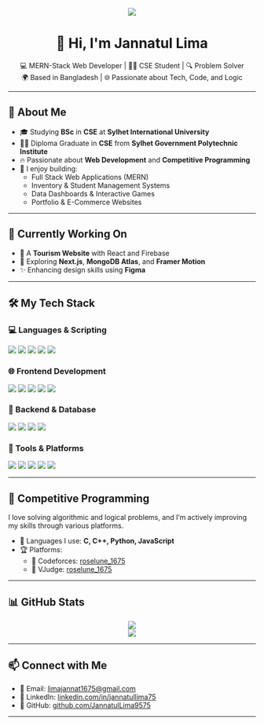 <p align="center">
  <img src="https://i.ibb.co/7JbqYhHZ/Fb-cover.png" />
</p>

<h1 align="center">👋 Hi, I'm Jannatul Lima</h1>

<p align="center">
  💻 MERN-Stack Web Developer | 👩‍🎓 CSE Student | 🔍 Problem Solver <br/>
  🌍 Based in Bangladesh | 🌐 Passionate about Tech, Code, and Logic
</p>

---

## 🚀 About Me

- 🎓 Studying **BSc** in **CSE** at **Sylhet International University**
- 👩‍🎓 Diploma Graduate in **CSE** from **Sylhet Government Polytechnic Institute**
- 🔥 Passionate about **Web Development** and **Competitive Programming**
- 💼 I enjoy building:
  - Full Stack Web Applications (MERN)
  - Inventory & Student Management Systems
  - Data Dashboards & Interactive Games
  - Portfolio & E-Commerce Websites

---

## 💼 Currently Working On

- 🔭 A **Tourism Website** with React and Firebase  
- 🌱 Exploring **Next.js**, **MongoDB Atlas**, and **Framer Motion**
- ✨ Enhancing design skills using **Figma**

---

## 🛠️ My Tech Stack

### 💻 Languages & Scripting  
<p>
  <img src="https://img.shields.io/badge/C-00599C?style=for-the-badge&logo=c&logoColor=white"/>
  <img src="https://img.shields.io/badge/C++-00599C?style=for-the-badge&logo=c%2B%2B&logoColor=white"/>
  <img src="https://img.shields.io/badge/Python-3776AB?style=for-the-badge&logo=python&logoColor=white"/>
  <img src="https://img.shields.io/badge/JavaScript-F7DF1E?style=for-the-badge&logo=javascript&logoColor=black"/>
  <img src="https://img.shields.io/badge/Java-007396?style=for-the-badge&logo=java&logoColor=white"/>
</p>

### 🌐 Frontend Development  
<p>
  <img src="https://img.shields.io/badge/HTML5-E34F26?style=for-the-badge&logo=html5&logoColor=white"/>
  <img src="https://img.shields.io/badge/CSS3-1572B6?style=for-the-badge&logo=css3&logoColor=white"/>
  <img src="https://img.shields.io/badge/Tailwind_CSS-38B2AC?style=for-the-badge&logo=tailwind-css&logoColor=white"/>
  <img src="https://img.shields.io/badge/Bootstrap-563D7C?style=for-the-badge&logo=bootstrap&logoColor=white"/>
  <img src="https://img.shields.io/badge/React-61DAFB?style=for-the-badge&logo=react&logoColor=black"/>
</p>

### 🧩 Backend & Database  
<p>
  <img src="https://img.shields.io/badge/Node.js-339933?style=for-the-badge&logo=node.js&logoColor=white"/>
  <img src="https://img.shields.io/badge/Express.js-000000?style=for-the-badge&logo=express&logoColor=white"/>
  <img src="https://img.shields.io/badge/MongoDB-47A248?style=for-the-badge&logo=mongodb&logoColor=white"/>
  <img src="https://img.shields.io/badge/Firebase-FFCA28?style=for-the-badge&logo=firebase&logoColor=black"/>
</p>

### 🔧 Tools & Platforms  
<p>
  <img src="https://img.shields.io/badge/Git-F05032?style=for-the-badge&logo=git&logoColor=white"/>
  <img src="https://img.shields.io/badge/GitHub-181717?style=for-the-badge&logo=github&logoColor=white"/>
  <img src="https://img.shields.io/badge/Vercel-000000?style=for-the-badge&logo=vercel&logoColor=white"/>
  <img src="https://img.shields.io/badge/Netlify-00C7B7?style=for-the-badge&logo=netlify&logoColor=white"/>
  <img src="https://img.shields.io/badge/Figma-F24E1E?style=for-the-badge&logo=figma&logoColor=white"/>
</p>

---

## 🎯 Competitive Programming

I love solving algorithmic and logical problems, and I’m actively improving my skills through various platforms.

- 🧠 Languages I use: **C, C++, Python, JavaScript**
- 🏆 Platforms:
  - 🔗 Codeforces: [roselune_1675](https://codeforces.com/profile/roselune_1675)
  - 🔗 VJudge: [roselune_1675](https://vjudge.net/user/roselune_1675)

---

## 📊 GitHub Stats
<p align="center">
  <img src="https://github-readme-stats.vercel.app/api/top-langs/?username=JannatulLima9575&layout=compact&theme=radical" />
  <br/>
  <img src="https://github-readme-stats.vercel.app/api?username=JannatulLima9575&show_icons=true&theme=tokyonight" />
</p>

---

## 📫 Connect with Me

- 📧 Email: [limajannat1675@gmail.com](mailto:limajannat1675@gmail.com)
- 💼 LinkedIn: [linkedin.com/in/jannatullima75](https://www.linkedin.com/in/jannatullima75)
- 🖤 GitHub: [github.com/JannatulLima9575](https://github.com/JannatulLima9575)

---

